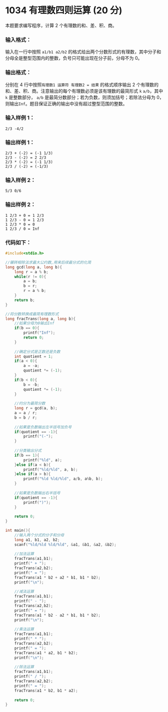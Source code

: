 # 1034 有理数四则运算 (20 分)
本题要求编写程序，计算 2 个有理数的和、差、积、商。
### 输入格式：
输入在一行中按照 `a1/b1 a2/b2` 的格式给出两个分数形式的有理数，其中分子和分母全是整型范围内的整数，负号只可能出现在分子前，分母不为 0。
### 输出格式：
分别在 4 行中按照`有理数1 运算符 有理数2 = 结果` 的格式顺序输出 2 个有理数的和、差、积、商。注意输出的每个有理数必须是该有理数的最简形式 `k` `a/b`，其中 `k` 是整数部分， `a/b` 是最简分数部分；若为负数，则须加括号；若除法分母为 0，则输出`Inf`。题目保证正确的输出中没有超过整型范围的整数。
### 输入样例 1：
```
2/3 -4/2
```
### 输出样例 1：
```
2/3 + (-2) = (-1 1/3)
2/3 - (-2) = 2 2/3
2/3 * (-2) = (-1 1/3)
2/3 / (-2) = (-1/3)
```
### 输入样例 2：
```
5/3 0/6
```
### 输出样例 2：
```
1 2/3 + 0 = 1 2/3
1 2/3 - 0 = 1 2/3
1 2/3 * 0 = 0
1 2/3 / 0 = Inf
```
### 代码如下：
```c
#include<stdio.h>

//辗转相除法求最大公约数,用来后续最分式的化简 
long gcd(long a, long b){
    long r = a % b;
    while(r != 0){
        a = b;
        b = r;
        r = a % b;
    } 
    return b;
}

//将分数转换成最简有理数形式 
long fracTrans(long a, long b){
    //如果分母为0输出Inf 
    if(b == 0){
        printf("Inf");
        return 0;
    }
    
    //确定分式是正数还是负数 
    int quotient = 1;
    if(a < 0){
        a = -a;
        quotient *= (-1);
    }
    if(b < 0){
        b = -b;
        quotient *= (-1);
    }
    
    //约分为最简分数
    long r = gcd(a, b);
    a = a / r;
    b = b / r;
    
    //如果是负数输出左半括号加负号 
    if(quotient == -1){
        printf("(-");
    }
    
    //分类输出分式 
    if(b == 1){
        printf("%ld", a);
    }else if(a < b){
        printf("%ld/%ld", a, b);
    }else if(a > b){
        printf("%ld %ld/%ld", a/b, a%b, b);
    }
    
    //如果是负数输出右半括号 
    if(quotient == -1){
        printf(")");
    }
    
    return 0;
}

int main(){
    //输入两个分式的分子和分母 
    long a1, b1, a2, b2;
    scanf("%ld/%ld %ld/%ld", &a1, &b1, &a2, &b2);
    
    //加法运算 
    fracTrans(a1,b1);
    printf(" + ");
    fracTrans(a2,b2);
    printf(" = ");
    fracTrans(a1 * b2 + a2 * b1, b1 * b2);
    printf("\n");
    
    //减法运算 
    fracTrans(a1,b1);
    printf(" - ");
    fracTrans(a2,b2);
    printf(" = ");
    fracTrans(a1 * b2 - a2 * b1, b1 * b2);
    printf("\n");
    
    //乘法运算 
    fracTrans(a1,b1);
    printf(" * ");
    fracTrans(a2,b2);
    printf(" = ");
    fracTrans(a1 * a2, b1 * b2);
    printf("\n");
    
    //除法运算 
    fracTrans(a1,b1);
    printf(" / ");
    fracTrans(a2,b2);
    printf(" = ");
    fracTrans(a1 * b2, b1 * a2);
    
    return 0; 
}
```